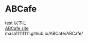 # ABCafe
test 以下に<br>
<a href="masa11111111.github.io/ABCafe/ABCafe/">ABCafe site</a>
<br>masa11111111.github.io/ABCafe/ABCafe/
